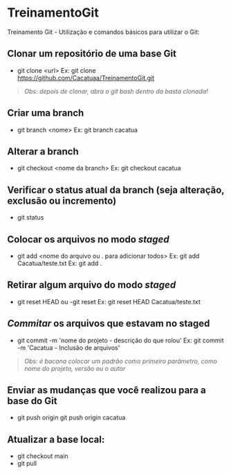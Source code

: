 # TreinamentoGit
Treinamento Git - Utilização e comandos básicos para utilizar o Git:

## Clonar um repositório de uma base Git
- git clone \<url>
Ex: git clone https://github.com/Cacatuaa/TreinamentoGit.git

>_Obs: depois de clonar, abra o git bash dentro da basta clonada!_
 
## Criar uma branch
- git branch \<nome>
Ex: git branch cacatua

## Alterar a branch
- git checkout \<nome da branch>
Ex: git checkout cacatua

## Verificar o status atual da branch (seja alteração, exclusão ou incremento)
- git status

## Colocar os arquivos no modo _staged_
- git add <nome do arquivo ou . para adicionar todos>
Ex: git add Cacatua/teste.txt
Ex: git add .
  
## Retirar algum arquivo do modo _staged_
- git reset HEAD <nome do arquivo> ou -git reset
Ex: git reset HEAD Cacatua/teste.txt

## _Commitar_ os arquivos que estavam no staged
- git commit -m 'nome do projeto - descrição do que rolou'
Ex: git commit -m 'Cacatua - Inclusão de arquivos'

>_Obs: é bacana colocar um padrão como primeiro parâmetro, como nome do projeto, versão ou o autor_

## Enviar as mudanças que você realizou para a base do Git
- git push origin <nome da branch>
git push origin cacatua

## Atualizar a base local:
- git checkout main
- git pull
